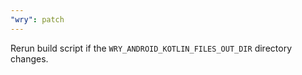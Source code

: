 ```yaml
---
"wry": patch
---
```


Rerun build script if the `WRY_ANDROID_KOTLIN_FILES_OUT_DIR` directory changes.
